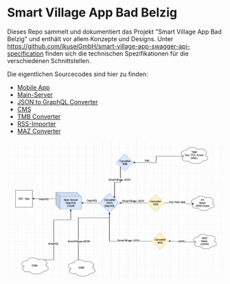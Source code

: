 # Smart Village App Bad Belzig

Dieses Repo sammelt und dokumentiert das Projekt "Smart Village App Bad Belzig" und enthält vor allem Konzepte und Designs. Unter https://github.com/ikuseiGmbH/smart-village-app-swagger-api-specification finden sich die technischen Spezifikationen für die verschiedenen Schnittstellen.

Die eigentlichen Sourcecodes sind hier zu finden: 
- [Mobile App](https://github.com/ikuseiGmbH/smart-village-app-app)
- [Main-Server](https://github.com/ikuseiGmbH/smart-village-app-mainserver)
- [JSON to GraphQL Converter](https://github.com/ikuseiGmbH/smart-village-app-converter-json2graphql)
- [CMS](https://github.com/ikuseiGmbH/smart-village-api-cms)
- [TMB Converter](https://github.com/ikuseiGmbH/smart-village-app-converter-xml2json)
- [RSS-Importer](https://github.com/ikuseiGmbH/smart-village-app-rss-importer)
- [MAZ Converter](https://github.com/ikuseiGmbH/smart-village-app-maz-converter)

![Services](image.png)
